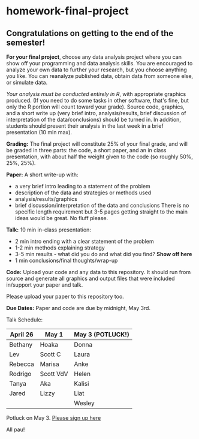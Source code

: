 # homework-final-project

## Congratulations on getting to the end of the semester! 

**For your final project**, choose any data analysis project where you can show off your programming and data analysis skills. You are encouraged to analyze your own data to further your research, but you choose anything you like. You can reanalyze published data, obtain data from someone else, or simulate data. 

*Your analysis must be conducted entirely in R*, with appropriate graphics produced. (If you need to do some tasks in other software, that's fine, but only the R portion will count toward your grade). Source code, graphics, and a short write up (very brief intro, analysis/results, brief discussion of interpretation of the data/conclusions) should be turned in. In addition, students should present their analysis in the last week in a brief presentation (10 min max).

**Grading:** The final project will constitute 25% of your final grade, and will be graded in three parts: the code, a short paper, and an in class presentation, with about half the weight given to the code (so roughly 50%, 25%, 25%). 

**Paper:** A short write-up with: 
 - a very brief intro leading to a statement of the problem
 - description of the data and strategies or methods used
 - analysis/results/graphics
 - brief discussion/interpretation of the data and conclusions
 There is no specific length requirement but 3-5 pages getting straight to the main ideas would be great. No fluff please. 
 
 **Talk:** 10 min in-class presentation:
 - 2 min intro ending with a clear statement of the problem
 - 1-2 min methods explaining strategy
 - 3-5 min results - what did you do and what did you find? **Show off here**
 - 1 min conclusions/final thoughts/wrap-up
 
**Code:**
Upload your code and any data to this repository. It should run from source and generate all graphics and output files that were included in/support your paper and talk.  

Please upload your paper to this repository too. 

**Due Dates:**
Paper and code are due by midnight, May 3rd. 

Talk Schedule: 

April 26 | May 1 | May 3 (POTLUCK!)
--- | --- | ---
Bethany | Hoaka | Donna 
Lev | Scott C | Laura 
Rebecca | Marisa | Anke
Rodrigo | Scott VdV | Helen
Tanya | Aka | Kalisi
Jared | Lizzy | Liat
| | | Wesley

Potluck on May 3. [Please sign up here](https://docs.google.com/spreadsheets/d/1vORFx0zH5mD1Ihne6ZQUwHMQ7EElg_MaAdyU6UGdxgs/edit?usp=sharing) 

All pau!
